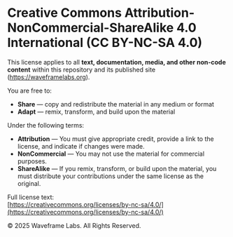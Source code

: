 # Creative Commons Attribution-NonCommercial-ShareAlike 4.0 International (CC BY-NC-SA 4.0)

This license applies to all **text, documentation, media, and other non-code content** within this repository and its published site (https://waveframelabs.org).

You are free to:

- **Share** — copy and redistribute the material in any medium or format  
- **Adapt** — remix, transform, and build upon the material  

Under the following terms:

- **Attribution** — You must give appropriate credit, provide a link to the license, and indicate if changes were made.  
- **NonCommercial** — You may not use the material for commercial purposes.  
- **ShareAlike** — If you remix, transform, or build upon the material, you must distribute your contributions under the same license as the original.  

Full license text:  
[https://creativecommons.org/licenses/by-nc-sa/4.0/](https://creativecommons.org/licenses/by-nc-sa/4.0/)

© 2025 Waveframe Labs. All Rights Reserved.
